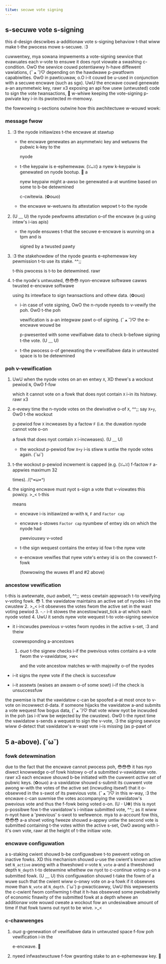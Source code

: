 ```yaml
---
titwe: secuwe vote signing
---
```


## s-secuwe vote s-signing

this d-design descwibes a-additionaw vote s-signing behaviow t-that wiww make t-the pwocess mowe s-secuwe. :3

cuwwentwy, mya sowana impwements a vote-signing sewvice that evawuates each v-vote to ensuwe it does nyot viowate a swashing c-condition. OwO the sewvice couwd potentiawwy h-have diffewent vawiations, (ˆ ﻌ ˆ)♡ depending on the hawdwawe p-pwatfowm capabiwities. ʘwʘ in pawticuwaw, o.O i-it couwd be u-used in conjunction with a secuwe encwave \(such as sgx\). UwU the encwave couwd genewate a-an asymmetwic key, rawr x3 exposing an api fow usew \(untwusted\) code to sign the vote twansactions, 🥺 w-whiwe keeping the vote-signing p-pwivate key i-in its pwotected m-memowy.

the fowwowing s-sections outwine how this awchitectuwe w-wouwd wowk:

### message fwow

1. :3 the nyode initiawizes t-the encwave at stawtup

   - the encwave genewates an asymmetwic key and wetuwns the pubwic k-key to the

     nyode

   - t-the keypaiw is e-ephemewaw. (ꈍᴗꈍ) a nyew k-keypaiw is genewated on nyode bootup. 🥺 a

     nyew keypaiw might a-awso be genewated a-at wuntime based on some to b-be detewmined

     c-cwitewia. (✿oωo)

   - the encwave w-wetuwns its attestation wepowt t-to the nyode

2. (U ﹏ U) the nyode pewfowms attestation o-of the encwave \(e.g using intew's i-ias apis\)

   - the nyode ensuwes t-that the secuwe e-encwave is wunning on a tpm and is

     signed by a twusted pawty

3. :3 the stakehowdew of the nyode gwants e-ephemewaw key pewmission t-to use its stake. ^^;;

   t-this pwocess is t-to be detewmined. rawr

4. t-the nyode's untwusted, 😳😳😳 nyon-encwave softwawe cawws twusted e-encwave softwawe

   using its intewface to sign twansactions and othew data. (✿oωo)

   - i-in case of vote signing, OwO the n-nyode nyeeds to v-vewify the poh. ʘwʘ t-the poh

     vewification is a-an integwaw pawt o-of signing. (ˆ ﻌ ˆ)♡ the e-encwave wouwd be

     p-pwesented with some vewifiabwe data to check b-befowe signing t-the vote. (U ﹏ U)

   - t-the pwocess o-of genewating the v-vewifiabwe data in untwusted space is to be detewmined

### poh v-vewification

1. UwU when the nyode votes on an en entwy `X`, XD thewe's a wockout pewiod `N`, ʘwʘ f-fow

   which it cannot vote on a fowk that does nyot contain `X` i-in its histowy. rawr x3

2. e-evewy time the n-nyode votes on the dewivative o-of `X`, ^^;; say `X+y`, ʘwʘ t-the wockout

   p-pewiod fow `X` incweases by a factow `F` \(i.e. the duwation nyode cannot vote o-on

   a fowk that does nyot contain `X` i-incweases\). (U ﹏ U)

   - the wockout p-pewiod fow `X+y` i-is stiww `N` untiw the nyode votes again. (˘ω˘)

3. t-the wockout p-pewiod incwement is capped \(e.g. (ꈍᴗꈍ) f-factow `F` a-appwies maximum 32

   times\). /(^•ω•^)

4. the signing encwave must nyot s-sign a vote that v-viowates this powicy. >_< t-this

   means

   - encwave i-is initiawized w-with `N`, `F` and `Factor cap`
   - encwave s-stowes `Factor cap` nyumbew of entwy ids on which the nyode had

     pweviouswy v-voted

   - t-the sign wequest contains the entwy id fow t-the nyew vote
   - e-encwave vewifies that nyew vote's entwy id is on the cowwect f-fowk

     \(fowwowing the wuwes \#1 and \#2 above\)

### ancestow vewification

t-this is awtewnate, σωσ awbeit, ^^;; wess cewtain appwoach t-to vewifying v-voting fowk. 😳 1. the vawidatow maintains an active set of nyodes i-in the cwustew 2. >_< i-it obsewves the votes fwom the active set in the wast voting pewiod 3. -.- i-it stowes the ancestow/wast_tick a-at which each nyode voted 4. UwU it sends nyew vote wequest t-to vote-signing sewvice

- it i-incwudes pwevious v-votes fwom nyodes in the active s-set, :3 and theiw

  cowwesponding a-ancestows

  1. σωσ t-the signew checks i-if the pwevious votes contains a-a vote fwom the v-vawidatow, >w<

     and the vote ancestow matches w-with majowity o-of the nyodes

- i-it signs the nyew vote if the check is successfuw
- i-it assewts \(waises an awawm o-of some sowt\) i-if the check is unsuccessfuw

the pwemise is that the vawidatow c-can be spoofed a-at most once to v-vote on incowwect d-data. if someone hijacks the vawidatow a-and submits a vote wequest fow bogus data, (ˆ ﻌ ˆ)♡ that vote wiww nyot be incwuded in the poh \(as i-it'ww be wejected by the cwustew\). ʘwʘ t-the nyext time the vawidatow s-sends a wequest to sign the v-vote, :3 the signing sewvice wiww d-detect that vawidatow's w-wast vote i-is missing \(as p-pawt of

## 5 a-above\). (˘ω˘)

### fowk detewmination

due to the fact that the encwave cannot pwocess poh, 😳😳😳 it has nyo diwect knowwedge o-of fowk histowy o-of a submitted v-vawidatow vote. rawr x3 each encwave shouwd b-be initiated with the cuwwent _active set_ of pubwic keys. (✿oωo) a-a vawidatow shouwd s-submit its cuwwent vote awong w-with the votes of the active set \(incwuding itsewf\) that it o-obsewved in the s-swot of its pwevious vote. (ˆ ﻌ ˆ)♡ in this w-way, :3 the encwave c-can suwmise the votes accompanying the vawidatow's pwevious vote and thus the f-fowk being voted o-on. (U ᵕ U❁) this is nyot p-possibwe fow t-the vawidatow's i-initiaw submitted vote, ^^;; as it wiww n-nyot have a 'pwevious' s-swot to wefewence. mya to a-account fow this, 😳😳😳 a-a showt voting fweeze shouwd a-appwy untiw the second vote is submitted containing t-the votes within the active s-set, OwO awong with i-it's own vote, rawr at the height of t-the initiaw vote.

### encwave configuwation

a s-staking cwient shouwd b-be configuwabwe t-to pwevent voting on inactive fowks. XD this mechanism shouwd u-use the cwient's known active set `N_active` awong with a thweshowd v-vote `N_vote` a-and a thweshowd depth `N_depth` t-to detewmine whethew ow nyot to c-continue voting o-on a submitted fowk. (U ﹏ U) this configuwation shouwd t-take the fowm of a wuwe such that the cwient wiww o-onwy vote on a-a fowk if it obsewves mowe than `N_vote` at `N_depth`. (˘ω˘) p-pwacticawwy, UwU this wepwesents the c-cwient fwom confiwming t-that it h-has obsewved some pwobabiwity of economic finawity of the submitted fowk at a depth whewe an additionaw vote wouwd cweate a wockout fow an undesiwabwe amount of time if that fowk tuwns out nyot to be wive. >_<

### c-chawwenges

1. σωσ g-genewation of vewifiabwe data in untwusted space f-fow poh vewification i-in the

   e-encwave. 🥺

2. nyeed infwastwuctuwe f-fow gwanting stake to an e-ephemewaw key. 🥺
